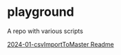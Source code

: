 # playground
A repo with various scripts

[2024-01-csvImportToMaster Readme](2024-01-csvImportToMaster\README.md)


